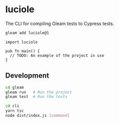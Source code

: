 # luciole

The CLI for compiling Gleam tests to Cypress tests.

<!-- [![Package Version](https://img.shields.io/hexpm/v/luciole)](https://hex.pm/packages/luciole)
[![Hex Docs](https://img.shields.io/badge/hex-docs-ffaff3)](https://hexdocs.pm/luciole/) -->

```sh
gleam add luciole@1
```
```gleam
import luciole

pub fn main() {
  // TODO: An example of the project in use
}
```

<!-- Further documentation can be found at <https://hexdocs.pm/luciole>. -->

## Development

```sh
cd gleam
gleam run   # Run the project
gleam test  # Run the tests

cd cli
yarn tsc
node dist/index.js [command]
```
